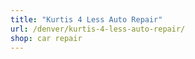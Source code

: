 ```yaml
---
title: "Kurtis 4 Less Auto Repair"
url: /denver/kurtis-4-less-auto-repair/
shop: car repair
---
```

